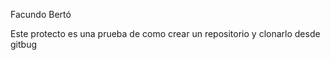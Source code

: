 Facundo Bertó       

Este protecto es una prueba de como crear un repositorio y clonarlo desde gitbug
